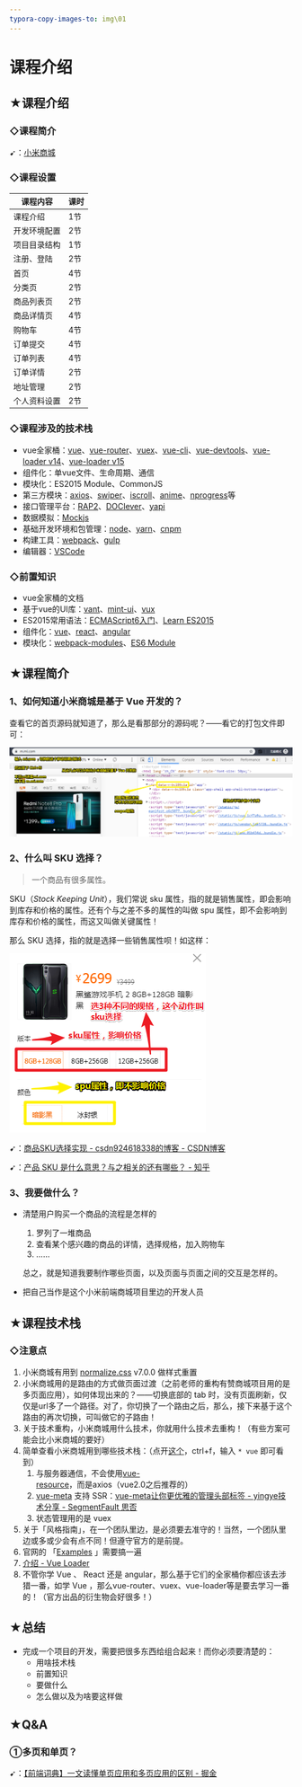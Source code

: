 ```yaml
---
typora-copy-images-to: img\01
---
```


# 课程介绍

## ★课程介绍

### ◇课程简介

➹：[小米商城](https://m.mi.com/)

### ◇课程设置

| 课程内容     | 课时 |
| ------------ | ---- |
| 课程介绍     | 1节  |
| 开发环境配置 | 2节  |
| 项目目录结构 | 1节  |
| 注册、登陆   | 2节  |
| 首页         | 4节  |
| 分类页       | 2节  |
| 商品列表页   | 2节  |
| 商品详情页   | 4节  |
| 购物车       | 4节  |
| 订单提交     | 4节  |
| 订单列表     | 4节  |
| 订单详情     | 2节  |
| 地址管理     | 2节  |
| 个人资料设置 | 2节  |

### ◇课程涉及的技术栈

- vue全家桶：[vue](https://cn.vuejs.org/v2/guide/)、[vue-router](https://router.vuejs.org/zh-cn/)、[vuex](https://vuex.vuejs.org/zh-cn/)、[vue-cli](https://github.com/vuejs/vue-cli)、[vue-devtools](https://github.com/vuejs/vue-devtools)、[vue-loader v14](https://vue-loader-v14.vuejs.org/zh-cn/)、[vue-loader v15](https://vue-loader.vuejs.org/)
- 组件化：单vue文件、生命周期、通信
- 模块化：ES2015 Module、CommonJS
- 第三方模块：[axios](https://github.com/axios/axios)、[swiper](https://github.com/nolimits4web/swiper)、[iscroll](https://github.com/cubiq/iscroll)、[anime](https://github.com/juliangarnier/anime)、[nprogress](https://github.com/rstacruz/nprogress)等
- 接口管理平台：[RAP2](https://github.com/thx/rap2-delos)、[DOClever](https://github.com/sx1989827/DOClever)、[yapi](https://github.com/YMFE/yapi)
- 数据模拟：[Mockjs](http://mockjs.com/examples.html)
- 基础开发环境和包管理：[node](https://nodejs.org/en/)、[yarn](https://yarnpkg.com/zh-Hans/)、[cnpm](https://npm.taobao.org/)
- 构建工具：[webpack](https://github.com/webpack/webpack)、[gulp](https://github.com/gulpjs/gulp)
- 编辑器：[VSCode](https://code.visualstudio.com/)

### ◇前置知识

- vue全家桶的文档
- 基于vue的UI库：[vant](https://github.com/youzan/vant)、[mint-ui](https://github.com/ElemeFE/mint-ui)、[vux](https://github.com/airyland/vux)
- ES2015常用语法：[ECMAScript6入门](http://es6.ruanyifeng.com/)、[Learn ES2015](http://babeljs.io/learn-es2015/)
- 组件化：[vue](http://cn.vuejs.org/v2/guide/components.html)、[react](https://facebook.github.io/react/docs/components-and-props.html)、[angular](https://angular.io/guide/displaying-data)
- 模块化：[webpack-modules](https://webpack.js.org/api/module-methods/)、[ES6 Module](http://es6.ruanyifeng.com/#docs/module)

## ★课程简介

### **1、如何知道小米商城是基于 Vue 开发的？**

查看它的首页源码就知道了，那么是看那部分的源码呢？——看它的打包文件即可：

![1568527927147](img/01/1568527927147.png)

### 2、什么叫 SKU 选择？

> 一个商品有很多属性。

SKU（*Stock Keeping Unit*），我们常说 sku 属性，指的就是销售属性，即会影响到库存和价格的属性。还有个与之差不多的属性的叫做 spu 属性，即不会影响到库存和价格的属性，而这又叫做关键属性！

那么 SKU 选择，指的就是选择一些销售属性呗！如这样：

![1568529645576](img/01/1568529645576.png)

➹：[商品SKU选择实现 - csdn924618338的博客 - CSDN博客](https://blog.csdn.net/csdn924618338/article/details/51455595)

➹：[产品 SKU 是什么意思？与之相关的还有哪些？ - 知乎](https://www.zhihu.com/question/19841574)

### 3、我要做什么？

- 清楚用户购买一个商品的流程是怎样的

  1. 罗列了一堆商品
  2. 查看某个感兴趣的商品的详情，选择规格，加入购物车
  3. ……

  总之，就是知道我要制作哪些页面，以及页面与页面之间的交互是怎样的。

- 把自己当作是这个小米前端商城项目里边的开发人员

## ★课程技术栈

### ◇注意点

1. 小米商城有用到 [normalize.css](https://github.com/necolas/normalize.css/) v7.0.0 做样式重置
2. 小米商城用的是路由的方式做页面过渡（之前老师的重构有赞商城项目用的是多页面应用），如何体现出来的？——切换底部的 tab 时，没有页面刷新，仅仅是url多了一个路径。对了，你切换了一个路由之后，那么，接下来基于这个路由的再次切换，可叫做它的子路由！
3. 关于技术重构，小米商城用什么技术，你就用什么技术去重构！（有些方案可能会比小米商城的要好）
4. 简单查看小米商城用到哪些技术栈：（点开[这个](https://m.mi.com/static/js/vue.1cf7a9af10394e88fd6e.bundle.js)，ctrl+f，输入 `* vue` 即可看到）
   1. 与服务器通信，不会使用[vue-resource](https://github.com/pagekit/vue-resource)，而是axios（vue2.0之后推荐的）	
   2. [vue-meta](https://github.com/nuxt/vue-meta) 支持 SSR：[vue-meta让你更优雅的管理头部标签 - yingye技术分享 - SegmentFault 思否](https://segmentfault.com/a/1190000012849210)
   3. 状态管理用的是 vuex
5. 关于「风格指南」，在一个团队里边，是必须要去准守的！当然，一个团队里边或多或少会有点不同！但遵守官方的是前提。
6. 官网的 「[Examples](https://vuejs.org/v2/examples/) 」需要搞一遍
7. [介绍 - Vue Loader](https://vue-loader.vuejs.org/zh/#vue-loader-%E6%98%AF%E4%BB%80%E4%B9%88%EF%BC%9F)
8. 不管你学 Vue 、 React  还是 angular，那么基于它们的全家桶你都应该去涉猎一番，如学 Vue ，那么vue-router、vuex、vue-loader等是要去学习一番的！（官方出品的衍生物会好很多！）

## ★总结

- 完成一个项目的开发，需要把很多东西给组合起来！而你必须要清楚的：
  - 用啥技术栈
  - 前置知识
  - 要做什么
  - 怎么做以及为啥要这样做

## ★Q&A

### ①多页和单页？

➹：[【前端词典】一文读懂单页应用和多页应用的区别 - 掘金](https://juejin.im/post/5cffa35a6fb9a07ec63b0bb0)



